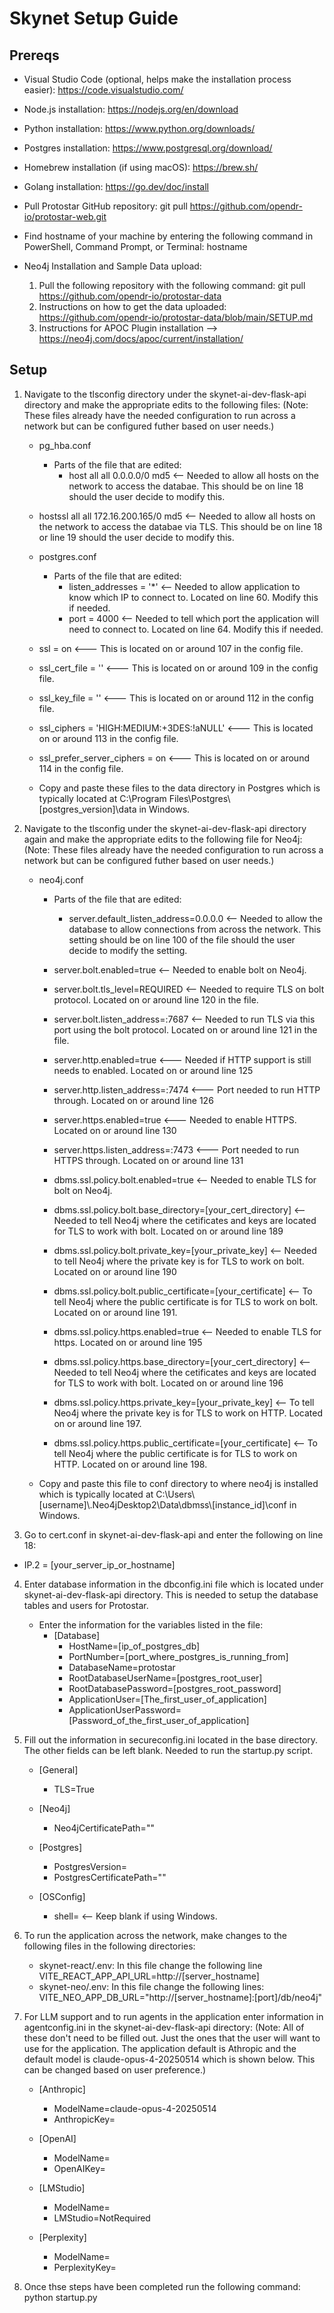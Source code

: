 # Skynet Setup Guide
## Prereqs
- Visual Studio Code (optional, helps make the installation process easier): https://code.visualstudio.com/
- Node.js installation: https://nodejs.org/en/download
- Python installation: https://www.python.org/downloads/
- Postgres installation: https://www.postgresql.org/download/
- Homebrew installation (if using macOS): https://brew.sh/
- Golang installation: https://go.dev/doc/install
- Pull Protostar GitHub repository: git pull https://github.com/opendr-io/protostar-web.git
- Find hostname of your machine by entering the following command in PowerShell, Command Prompt, or Terminal: hostname

- Neo4j Installation and Sample Data upload:
	1. Pull the following repository with the following command: git pull https://github.com/opendr-io/protostar-data
	2. Instructions on how to get the data uploaded: https://github.com/opendr-io/protostar-data/blob/main/SETUP.md
	3. Instructions for APOC Plugin installation --> https://neo4j.com/docs/apoc/current/installation/

## Setup
1. Navigate to the tlsconfig directory under the skynet-ai-dev-flask-api directory and make the appropriate edits to the following files: (Note: These files already have the needed configuration to run across a network but can be configured futher based on user needs.)
	 - pg_hba.conf
	 	-	Parts of the file that are edited:
	 		-	host all all 0.0.0.0/0 md5 <-- Needed to allow all hosts on the network to access the databae. This should be on line 18 should the user decide to modify this.
      - hostssl all all 172.16.200.165/0 md5 <-- Needed to allow all hosts on the network to access the databae via TLS. This should be on line 18 or line 19 should the user decide to modify this.

	 - postgres.conf
	 	- Parts of the file that are edited:
			- listen_addresses = '*' <-- Needed to allow application to know which IP to connect to. Located on line 60. Modify this if needed.
			- port = 4000 <-- Needed to tell which port the application will need to connect to. Located on line 64. Modify this if needed.
      - ssl = on <--- This is located on or around 107 in the config file.
      - ssl_cert_file = '' <--- This is located on or around 109 in the config file.
      - ssl_key_file = '' <--- This is located on or around 112 in the config file.
      - ssl_ciphers = 'HIGH:MEDIUM:+3DES:!aNULL' <--- This is located on or around 113 in the config file.
      - ssl_prefer_server_ciphers = on <--- This is located on or around 114 in the config file.
	 - Copy and paste these files to the data directory in Postgres which is typically located at C:\Program Files\Postgres\\[postgres_version]\data in Windows.

2. Navigate to the tlsconfig under the skynet-ai-dev-flask-api directory again and make the appropriate edits to the following file for Neo4j: (Note: These files already have the needed configuration to run across a network but can be configured futher based on user needs.)
   - neo4j.conf
	 	- Parts of the file that are edited:
			- server.default_listen_address=0.0.0.0 <-- Needed to allow the database to allow connections from across the network. This setting should be on line 100 of the file should the user decide to modify the setting.

      - server.bolt.enabled=true <-- Needed to enable bolt on Neo4j.
      - server.bolt.tls_level=REQUIRED <-- Needed to require TLS on bolt protocol. Located on or around line 120 in the file.
      - server.bolt.listen_address=:7687 <-- Needed to run TLS via this port using the bolt protocol. Located on or around line 121 in the file.

      - server.http.enabled=true <--- Needed if HTTP support is still needs to enabled. Located on or around line 125
      - server.http.listen_address=:7474 <--- Port needed to run HTTP through. Located on or around line 126
      - server.https.enabled=true <--- Needed to enable HTTPS. Located on or around line 130
      - server.https.listen_address=:7473 <--- Port needed to run HTTPS through. Located on or around line 131

      - dbms.ssl.policy.bolt.enabled=true <-- Needed to enable TLS for bolt on Neo4j.
      - dbms.ssl.policy.bolt.base_directory=[your_cert_directory] <-- Needed to tell Neo4j where the cetificates and keys are located for TLS to work with bolt. Located on or around line 189
      - dbms.ssl.policy.bolt.private_key=[your_private_key] <-- Needed to tell Neo4j where the private key is for TLS to work on bolt. Located on or around line 190
      - dbms.ssl.policy.bolt.public_certificate=[your_certificate] <-- To tell Neo4j where the public certificate is for TLS to work on bolt. Located on or around line 191.

      - dbms.ssl.policy.https.enabled=true <-- Needed to enable TLS for https. Located on or around line 195
      - dbms.ssl.policy.https.base_directory=[your_cert_directory] <-- Needed to tell Neo4j where the cetificates and keys are located for TLS to work with bolt. Located on or around line 196
      - dbms.ssl.policy.https.private_key=[your_private_key]  <-- To tell Neo4j where the private key is for TLS to work on HTTP. Located on or around line 197.
      - dbms.ssl.policy.https.public_certificate=[your_certificate] <-- To tell Neo4j where the public certificate is for TLS to work on HTTP. Located on or around line 198.

   - Copy and paste this file to conf directory to where neo4j is installed which is typically located at C:\Users\\[username]\\.Neo4jDesktop2\Data\dbmss\\[instance_id]\conf in Windows.

3. Go to cert.conf in skynet-ai-dev-flask-api and enter the following on line 18:
  - IP.2 = [your_server_ip_or_hostname]

4. Enter database information in the dbconfig.ini file which is located under skynet-ai-dev-flask-api directory. This is needed to setup the database tables and users for Protostar.
	- Enter the information for the variables listed in the file:
 		- [Database]
			- HostName=[ip_of_postgres_db]
			- PortNumber=[port_where_postgres_is_running_from]
			- DatabaseName=protostar
			- RootDatabaseUserName=[postgres_root_user]
			- RootDatabasePassword=[postgres_root_password]
			- ApplicationUser=[The_first_user_of_application]
			- ApplicationUserPassword=[Password_of_the_first_user_of_application]

5. Fill out the information in secureconfig.ini located in the base directory. The other fields can be left blank. Needed to run the startup.py script.
	- [General]
		- TLS=True

	- [Neo4j]
		- Neo4jCertificatePath=""

	- [Postgres]
		- PostgresVersion=
		- PostgresCertificatePath=""
	
	- [OSConfig]
		-	shell= <-- Keep blank if using Windows.

6. To run the application across the network, make changes to the following files in the following directories:
   - skynet-react/.env: In this file change the following line VITE_REACT_APP_API_URL=http://[server_hostname]
   - skynet-neo/.env: In this file change the following lines: VITE_NEO_APP_DB_URL="http://[server_hostname]:[port]/db/neo4j"

7. For LLM support and to run agents in the application enter information in agentconfig.ini in the skynet-ai-dev-flask-api directory: (Note: All of these don't need to be filled out. Just the ones that the user will want to use for the application. The application default is Athropic and the default model is claude-opus-4-20250514 which is shown below. This can be changed based on user preference.)
	- [Anthropic]
		- ModelName=claude-opus-4-20250514
		- AnthropicKey=
			
	- [OpenAI]
		- ModelName=
		- OpenAIKey=

	- [LMStudio]
		- ModelName=
		- LMStudio=NotRequired

	- [Perplexity]
		- ModelName=
		- PerplexityKey=

8. Once thse steps have been completed run the following command: python startup.py
